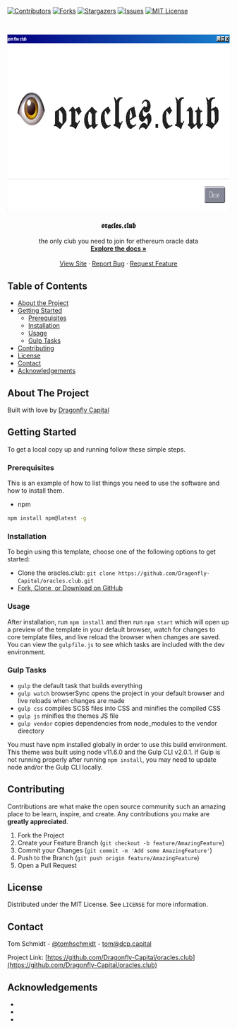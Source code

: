 <!-- PROJECT SHIELDS -->
<!--
*** I'm using markdown "reference style" links for readability.
*** Reference links are enclosed in brackets [ ] instead of parentheses ( ).
*** See the bottom of this document for the declaration of the reference variables
*** for contributors-url, forks-url, etc. This is an optional, concise syntax you may use.
*** https://www.markdownguide.org/basic-syntax/#reference-style-links
-->
[![Contributors][contributors-shield]][contributors-url]
[![Forks][forks-shield]][forks-url]
[![Stargazers][stars-shield]][stars-url]
[![Issues][issues-shield]][issues-url]
[![MIT License][license-shield]][license-url]



<!-- PROJECT LOGO -->
<br />
<p align="center">
  <a href="https://github.com/Dragonfly-Capital/oracles.club">
    <img src="img/twitter-card.png" alt="Logo" width="798" height="396">
  </a>

<br/>
  <h3 align="center">𝖔𝖗𝖆𝖈𝖑𝖊𝖘.𝖈𝖑𝖚𝖇</h3>

  <p align="center">
    the only club you need to join for ethereum oracle data
    <br />
    <a href="https://github.com/Dragonfly-Capital/oracles.club"><strong>Explore the docs »</strong></a>
    <br />
    <br />
    <a href="https://github.com/Dragonfly-Capital/oracles.club">View Site</a>
    ·
    <a href="https://github.com/Dragonfly-Capital/oracles.club/issues">Report Bug</a>
    ·
    <a href="https://github.com/Dragonfly-Capital/oracles.club/issues">Request Feature</a>
  </p>
</p>



<!-- TABLE OF CONTENTS -->
## Table of Contents

* [About the Project](#about-the-project)
* [Getting Started](#getting-started)
  * [Prerequisites](#prerequisites)
  * [Installation](#installation)
  * [Usage](#usage)
  * [Gulp Tasks](#gulptasks)
* [Contributing](#contributing)
* [License](#license)
* [Contact](#contact)
* [Acknowledgements](#acknowledgements)



<!-- ABOUT THE PROJECT -->
## About The Project

Built with love by [Dragonfly Capital](https://www.dcp.capital/)

<!-- GETTING STARTED -->
## Getting Started

To get a local copy up and running follow these simple steps.

### Prerequisites

This is an example of how to list things you need to use the software and how to install them.
* npm
```sh
npm install npm@latest -g
```

### Installation

To begin using this template, choose one of the following options to get started:

-   Clone the oracles.club: `git clone https://github.com/Dragonfly-Capital/oracles.club.git`
-   [Fork, Clone, or Download on GitHub](https://github.com/Dragonfly-Capital/oracles.club)

### Usage

After installation, run `npm install` and then run `npm start` which will open up a preview of the template in your default browser, watch for changes to core template files, and live reload the browser when changes are saved. You can view the `gulpfile.js` to see which tasks are included with the dev environment.

### Gulp Tasks

-   `gulp` the default task that builds everything
-   `gulp watch` browserSync opens the project in your default browser and live reloads when changes are made
-   `gulp css` compiles SCSS files into CSS and minifies the compiled CSS
-   `gulp js` minifies the themes JS file
-   `gulp vendor` copies dependencies from node_modules to the vendor directory

You must have npm installed globally in order to use this build environment. This theme was built using node v11.6.0 and the Gulp CLI v2.0.1. If Gulp is not running properly after running `npm install`, you may need to update node and/or the Gulp CLI locally.


<!-- CONTRIBUTING -->
## Contributing

Contributions are what make the open source community such an amazing place to be learn, inspire, and create. Any contributions you make are **greatly appreciated**.

1. Fork the Project
2. Create your Feature Branch (`git checkout -b feature/AmazingFeature`)
3. Commit your Changes (`git commit -m 'Add some AmazingFeature'`)
4. Push to the Branch (`git push origin feature/AmazingFeature`)
5. Open a Pull Request


<!-- LICENSE -->
## License

Distributed under the MIT License. See `LICENSE` for more information.


<!-- CONTACT -->
## Contact

Tom Schmidt - [@tomhschmidt](https://twitter.com/tomhschmidt) - tom@dcp.capital

Project Link: [https://github.com/Dragonfly-Capital/oracles.club](https://github.com/Dragonfly-Capital/oracles.club)



<!-- ACKNOWLEDGEMENTS -->
## Acknowledgements

* []()
* []()
* []()


<!-- MARKDOWN LINKS & IMAGES -->
<!-- https://www.markdownguide.org/basic-syntax/#reference-style-links -->
[contributors-shield]: https://img.shields.io/github/contributors/Dragonfly-Capital/oracles.club.svg?style=flat-square
[contributors-url]: https://github.com/Dragonfly-Capital/oracles.club/graphs/contributors
[forks-shield]: https://img.shields.io/github/forks/Dragonfly-Capital/oracles.club.svg?style=flat-square
[forks-url]: https://github.com/Dragonfly-Capital/oracles.club/network/members
[stars-shield]: https://img.shields.io/github/stars/Dragonfly-Capital/oracles.club.svg?style=flat-square
[stars-url]: https://github.com/Dragonfly-Capital/oracles.club/stargazers
[issues-shield]: https://img.shields.io/github/issues/Dragonfly-Capital/oracles.club.svg?style=flat-square
[issues-url]: https://github.com/Dragonfly-Capital/oracles.club/issues
[license-shield]: https://img.shields.io/github/license/Dragonfly-Capital/oracles.club.svg?style=flat-square
[license-url]: https://github.com/Dragonfly-Capital/oracles.club/blob/master/LICENSE.txt
